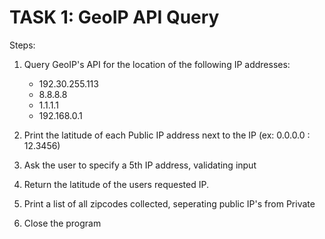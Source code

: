 # TASK 1: GeoIP API Query

Steps: 

1. Query GeoIP's API for the location of the following IP addresses:
    - 192.30.255.113
    - 8.8.8.8
    - 1.1.1.1
    - 192.168.0.1

2. Print the latitude of each Public IP address next to the IP (ex: 0.0.0.0 : 12.3456)
3. Ask the user to specify a 5th IP address, validating input
4. Return the latitude of the users requested IP. 
5. Print a list of all zipcodes collected, seperating public IP's from Private
6. Close the program

